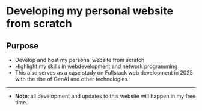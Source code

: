 # Developing my personal website from scratch

## Purpose
- Develop and host my personal website from scratch
- Highlight my skills in webdevelopment and network programming
- This also serves as a case study on Fullstack web development in 2025 with the rise of GenAI and other technologies

---
- **Note**: all development and updates to this website will happen in my free time.
